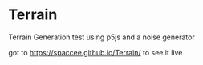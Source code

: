 # Terrain
Terrain Generation test using p5js and a noise generator

got to https://spaccee.github.io/Terrain/ to see it live
